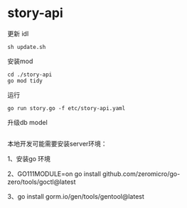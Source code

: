 # story-api

更新 idl
```
sh update.sh
```

安装mod

```
cd ./story-api
go mod tidy
```

运行
```
go run story.go -f etc/story-api.yaml
```

升级db model
```

```
本地开发可能需要安装server环境：

1、安装go 环境

2、GO111MODULE=on go install github.com/zeromicro/go-zero/tools/goctl@latest

3、go install gorm.io/gen/tools/gentool@latest

